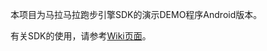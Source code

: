 本项目为马拉马拉跑步引擎SDK的演示DEMO程序Android版本。

有关SDK的使用，请参考[Wiki页面](https://github.com/mararun/mara-track-sdk-android/wiki)。
